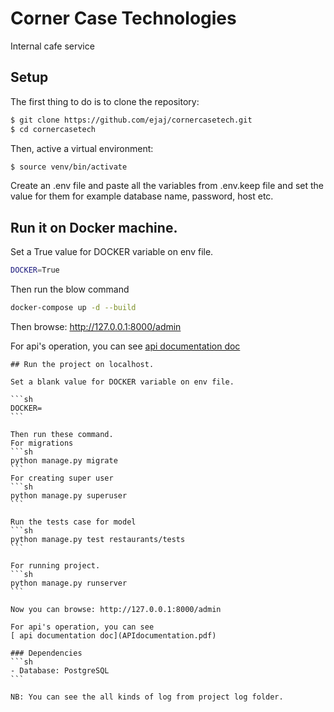 # Corner Case Technologies

Internal cafe service

## Setup

The first thing to do is to clone the repository:

```sh
$ git clone https://github.com/ejaj/cornercasetech.git
$ cd cornercasetech
```

Then, active a virtual environment:

```sh
$ source venv/bin/activate
```

Create an .env file and paste all the variables from .env.keep file and set the value for them for example database
name, password, host etc.

## Run it on Docker machine.

Set a True value for DOCKER variable on env file.

```sh
DOCKER=True
```

Then run the blow command

```sh
docker-compose up -d --build
```

Then browse: http://127.0.0.1:8000/admin

For api's operation, you can see
[ api documentation doc](APIdocumentation.pdf)
````
## Run the project on localhost.

Set a blank value for DOCKER variable on env file.

```sh
DOCKER=
```

Then run these command.
For migrations
```sh
python manage.py migrate
```
For creating super user
```sh
python manage.py superuser
```

Run the tests case for model
```sh
python manage.py test restaurants/tests
```

For running project.
```sh
python manage.py runserver
```

Now you can browse: http://127.0.0.1:8000/admin

For api's operation, you can see
[ api documentation doc](APIdocumentation.pdf)

### Dependencies
```sh
- Database: PostgreSQL
```

NB: You can see the all kinds of log from project log folder.
